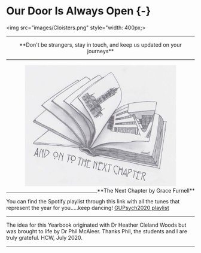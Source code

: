 # Our Door Is Always Open {-}


<img src="images/Cloisters.png" style="width: 400px;>


---

<div style = "text-align:center">**Don't be strangers, stay in touch, and keep us updated on your journeys**</div>


---

<div align = "center">
<img height = "80%" width = "80%" src="images/GraceFurnell_NextChapter.png"> 
<br>
<span style = "float: right;">**The Next Chapter by Grace Furnell**</span>
</div>

---

You can find the Spotify playlist through this link with all the tunes that represent the year for you.....keep dancing! <a href = "https://open.spotify.com/playlist/6i6xlSxYP5aI1r7swY9aIj?si=tkYSh4izR3aw9VcPyzcAGA" target = "_blank">GUPsych2020 playlist</a>

---

The idea for this Yearbook originated with Dr Heather Cleland Woods but was brought to life by Dr Phil McAleer. Thanks Phil, the students and I are truly grateful. HCW, July 2020. 

---
